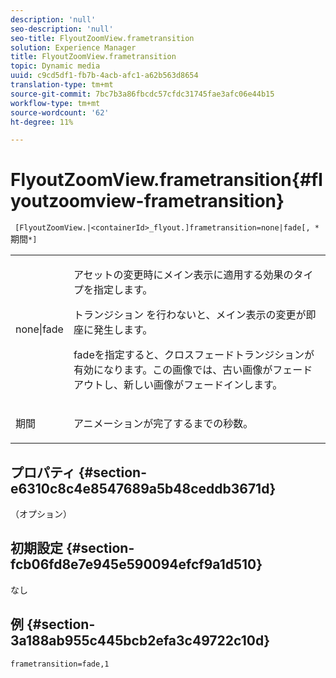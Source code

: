 ```yaml
---
description: 'null'
seo-description: 'null'
seo-title: FlyoutZoomView.frametransition
solution: Experience Manager
title: FlyoutZoomView.frametransition
topic: Dynamic media
uuid: c9cd5df1-fb7b-4acb-afc1-a62b563d8654
translation-type: tm+mt
source-git-commit: 7bc7b3a86fbcdc57cfdc31745fae3afc06e44b15
workflow-type: tm+mt
source-wordcount: '62'
ht-degree: 11%

---
```



# FlyoutZoomView.frametransition{#flyoutzoomview-frametransition}

` [FlyoutZoomView.|<containerId>_flyout.]frametransition=none|fade[, *`期間`*]`

<table id="table_FC34B37AACFB4E92A37E1D2D93D5F0D2"> 
 <tbody> 
  <tr> 
   <td colname="col1"> <p> <span class="codeph"> none|fade</span> </p> </td> 
   <td colname="col2"> <p> </p> <p> アセットの変更時にメイン表示に適用する効果のタイプを指定します。 </p> <p><span class="codeph"> トランジション</span> を行わないと、メイン表示の変更が即座に発生します。 </p> <p><span class="codeph"> fadeを指定すると、クロスフェードトランジションが有効になります。この画像では、古い画像がフェードアウトし、新しい画像がフェードインします。</span>  </p> <p> </p> </td> 
  </tr> 
  <tr> 
   <td colname="col1"> <p><span class="codeph"><span class="varname"> 期間</span></span> </p> </td> 
   <td colname="col2"> <p> アニメーションが完了するまでの秒数。 </p> </td> 
  </tr> 
 </tbody> 
</table>

## プロパティ {#section-e6310c8c4e8547689a5b48ceddb3671d}

（オプション）

## 初期設定 {#section-fcb06fd8e7e945e590094efcf9a1d510}

なし

## 例 {#section-3a188ab955c445bcb2efa3c49722c10d}

`frametransition=fade,1`
